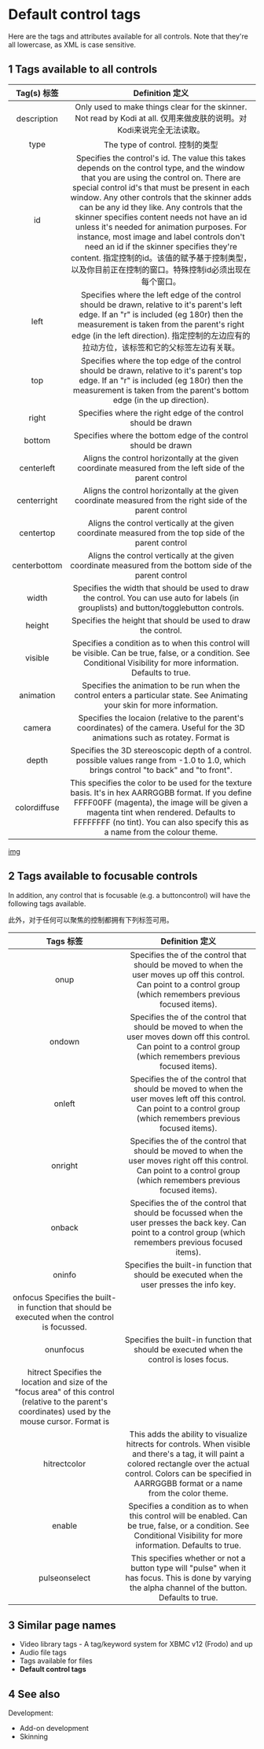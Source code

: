 # Default control tags
Here are the tags and attributes available for all controls. Note that they're all lowercase, as XML is case sensitive.  


## 1 Tags available to all controls
|Tag(s) 标签 | Definition 定义|
|:-----:|:---------:|
|description| Only used to make things clear for the skinner. Not read by Kodi at all. 仅用来做皮肤的说明。对Kodi来说完全无法读取。|
|type |   The type of control. 控制的类型|
|id | Specifies the control's id. The value this takes depends on the control type, and the window that you are using the control on. There are special control id's that must be present in each window. Any other controls that the skinner adds can be any id they like. Any controls that the skinner specifies content needs not have an id unless it's needed for animation purposes. For instance, most image and label controls don't need an id if the skinner specifies they're content.  指定控制的id。该值的赋予基于控制类型，以及你目前正在控制的窗口。特殊控制id必须出现在每个窗口。|
|left  |  Specifies where the left edge of the control should be drawn, relative to it's parent's left edge. If an "r" is included (eg 180r) then the measurement is taken from the parent's right edge (in the left direction).  指定控制的左边应有的拉动方位，该标签和它的父标签左边有关联。|
|top |Specifies where the top edge of the control should be drawn, relative to it's parent's top edge. If an "r" is included (eg 180r) then the measurement is taken from the parent's bottom edge (in the up direction).|
|right |  Specifies where the right edge of the control should be drawn|
|bottom | Specifies where the bottom edge of the control should be drawn|
|centerleft | Aligns the control horizontally at the given coordinate measured from the left side of the parent control|
|centerright | Aligns the control horizontally at the given coordinate measured from the right side of the parent control|
|centertop |  Aligns the control vertically at the given coordinate measured from the top side of the parent control|
|centerbottom  |  Aligns the control vertically at the given coordinate measured from the bottom side of the parent control|
|width  | Specifies the width that should be used to draw the control. You can use <width>auto</width> for labels (in grouplists) and button/togglebutton controls.|
|height | Specifies the height that should be used to draw the control.|
|visible | Specifies a condition as to when this control will be visible. Can be true, false, or a condition. See Conditional Visibility for more information. Defaults to true.|
|animation  | Specifies the animation to be run when the control enters a particular state. See Animating your skin for more information.|
|camera | Specifies the locaion (relative to the parent's coordinates) of the camera. Useful for the 3D animations such as rotatey. Format is <camera x="20" y="30" />|
|depth |  Specifies the 3D stereoscopic depth of a control. possible values range from -1.0 to 1.0, which brings control "to back" and "to front".</code>|
|colordiffuse  |  This specifies the color to be used for the texture basis. It's in hex AARRGGBB format. If you define <colordiffuse>FFFF00FF</colordiffuse> (magenta), the image will be given a magenta tint when rendered. Defaults to FFFFFFFF (no tint). You can also specify this as a name from the colour theme.|

[img](../Control-positioning.jpg)

## 2 Tags available to focusable controls
In addition, any control that is focusable (e.g. a buttoncontrol) will have the following tags available.  

此外，对于任何可以聚焦的控制都拥有下列标签可用。  

|Tags  标签 |  Definition 定义|
|:----:|:----------:|
|onup  |  Specifies the <id> of the control that should be moved to when the user moves up off this control. Can point to a control group (which remembers previous focused items).|
|ondown | Specifies the <id> of the control that should be moved to when the user moves down off this control. Can point to a control group (which remembers previous focused items).|
|onleft | Specifies the <id> of the control that should be moved to when the user moves left off this control. Can point to a control group (which remembers previous focused items).|
|onright | Specifies the <id> of the control that should be moved to when the user moves right off this control. Can point to a control group (which remembers previous focused items).|
|onback | Specifies the <id> of the control that should be focussed when the user presses the back key. Can point to a control group (which remembers previous focused items).|
|oninfo | Specifies the built-in function that should be executed when the user presses the info key.
onfocus Specifies the built-in function that should be executed when the control is focussed.|
|onunfocus |  Specifies the built-in function that should be executed when the control is loses focus.
hitrect Specifies the location and size of the "focus area" of this control (relative to the parent's coordinates) used by the mouse cursor. Format is <hitrect x="20" y="30" w="50" h="10" />|
|hitrectcolor |   This adds the ability to visualize hitrects for controls. When visible and there's a <hitrectcolor> tag, it will paint a colored rectangle over the actual control. Colors can be specified in AARRGGBB format or a name from the color theme.|
|enable | Specifies a condition as to when this control will be enabled. Can be true, false, or a condition. See Conditional Visibility for more information. Defaults to true.|
|pulseonselect |  This specifies whether or not a button type will "pulse" when it has focus. This is done by varying the alpha channel of the button. Defaults to true.|

## 3 Similar page names

- Video library tags - A tag/keyword system for XBMC v12 (Frodo) and up
- Audio file tags
- Tags available for files
- **Default control tags**

## 4 See also

Development:  

- Add-on development
- Skinning
